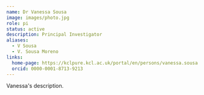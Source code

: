 ```yaml
---
name: Dr Vanessa Sousa
image: images/photo.jpg
role: pi
status: active
description: Principal Investigator
aliases:
  - V Sousa
  - V. Sousa Moreno
links:
  home-page: https://kclpure.kcl.ac.uk/portal/en/persons/vanessa.sousa
  orcid: 0000-0001-8713-9213
---
```


Vanessa's description.
